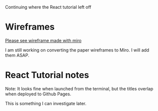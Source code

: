 Continuing where the React tutorial left off

# Wireframes

[Please see wireframe made with miro](https://miro.com/app/board/uXjVMWV1yy4=/?share_link_id=363169693001)

I am still working on converting the paper wireframes to Miro.  I will add them ASAP.

# React Tutorial notes

Note:  It looks fine when launched from the terminal, but the titles overlap when deployed to Github Pages.  

This is something I can investigate later.